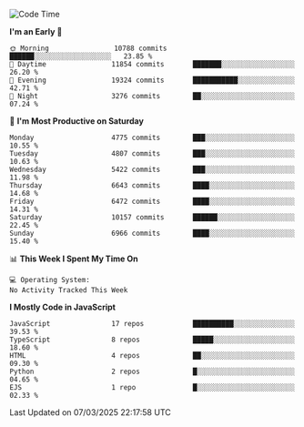 <!--START_SECTION:waka-->
![Code Time](http://img.shields.io/badge/Code%20Time-3%2C498%20hrs%2059%20mins-blue)

**I'm an Early 🐤** 

```text
🌞 Morning                10788 commits       ██████░░░░░░░░░░░░░░░░░░░   23.85 % 
🌆 Daytime                11854 commits       ███████░░░░░░░░░░░░░░░░░░   26.20 % 
🌃 Evening                19324 commits       ███████████░░░░░░░░░░░░░░   42.71 % 
🌙 Night                  3276 commits        ██░░░░░░░░░░░░░░░░░░░░░░░   07.24 % 
```
📅 **I'm Most Productive on Saturday** 

```text
Monday                   4775 commits        ███░░░░░░░░░░░░░░░░░░░░░░   10.55 % 
Tuesday                  4807 commits        ███░░░░░░░░░░░░░░░░░░░░░░   10.63 % 
Wednesday                5422 commits        ███░░░░░░░░░░░░░░░░░░░░░░   11.98 % 
Thursday                 6643 commits        ████░░░░░░░░░░░░░░░░░░░░░   14.68 % 
Friday                   6472 commits        ████░░░░░░░░░░░░░░░░░░░░░   14.31 % 
Saturday                 10157 commits       ██████░░░░░░░░░░░░░░░░░░░   22.45 % 
Sunday                   6966 commits        ████░░░░░░░░░░░░░░░░░░░░░   15.40 % 
```


📊 **This Week I Spent My Time On** 

```text
💻 Operating System: 
No Activity Tracked This Week
```

**I Mostly Code in JavaScript** 

```text
JavaScript               17 repos            ██████████░░░░░░░░░░░░░░░   39.53 % 
TypeScript               8 repos             █████░░░░░░░░░░░░░░░░░░░░   18.60 % 
HTML                     4 repos             ██░░░░░░░░░░░░░░░░░░░░░░░   09.30 % 
Python                   2 repos             █░░░░░░░░░░░░░░░░░░░░░░░░   04.65 % 
EJS                      1 repo              █░░░░░░░░░░░░░░░░░░░░░░░░   02.33 % 
```




 Last Updated on 07/03/2025 22:17:58 UTC
<!--END_SECTION:waka-->

<!--
**likaiqiang/likaiqiang** is a ✨ _special_ ✨ repository because its `README.md` (this file) appears on your GitHub profile.

Here are some ideas to get you started:

- 🔭 I’m currently working on ...
- 🌱 I’m currently learning ...
- 👯 I’m looking to collaborate on ...
- 🤔 I’m looking for help with ...
- 💬 Ask me about ...
- 📫 How to reach me: ...
- 😄 Pronouns: ...
- ⚡ Fun fact: ...
-->
